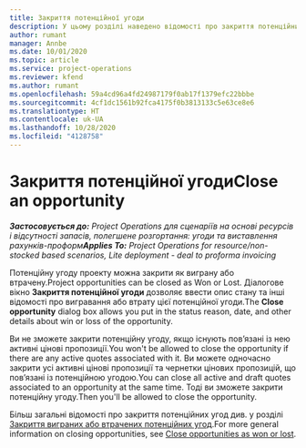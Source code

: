 ```yaml
---
title: Закриття потенційної угоди
description: У цьому розділі наведено відомості про закриття потенційних угод.
author: rumant
manager: Annbe
ms.date: 10/01/2020
ms.topic: article
ms.service: project-operations
ms.reviewer: kfend
ms.author: rumant
ms.openlocfilehash: 59a4cd96a4fd24987179f0ab17f1379efc22bbbe
ms.sourcegitcommit: 4cf1dc1561b92fca4175f0b3813133c5e63ce8e6
ms.translationtype: HT
ms.contentlocale: uk-UA
ms.lasthandoff: 10/28/2020
ms.locfileid: "4128758"
---
```

# <a name="close-an-opportunity"></a><span data-ttu-id="d30eb-103">Закриття потенційної угоди</span><span class="sxs-lookup"><span data-stu-id="d30eb-103">Close an opportunity</span></span>

<span data-ttu-id="d30eb-104">_**Застосовується до:** Project Operations для сценаріїв на основі ресурсів і відсутності запасів, полегшене розгортання: угоди та виставлення рахунків-проформ_</span><span class="sxs-lookup"><span data-stu-id="d30eb-104">_**Applies To:** Project Operations for resource/non-stocked based scenarios, Lite deployment - deal to proforma invoicing_</span></span>

<span data-ttu-id="d30eb-105">Потенційну угоду проекту можна закрити як виграну або втрачену.</span><span class="sxs-lookup"><span data-stu-id="d30eb-105">Project opportunities can be closed as Won or Lost.</span></span> <span data-ttu-id="d30eb-106">Діалогове вікно **Закриття потенційної угоди** дозволяє ввести опис стану та інші відомості про вигравання або втрату цієї потенційної угоди.</span><span class="sxs-lookup"><span data-stu-id="d30eb-106">The **Close opportunity** dialog box allows you put in the status reason, date, and other details about win or loss of the opportunity.</span></span>

<span data-ttu-id="d30eb-107">Ви не зможете закрити потенційну угоду, якщо існують пов’язані із нею активні цінові пропозиції.</span><span class="sxs-lookup"><span data-stu-id="d30eb-107">You won't be allowed to close the opportunity if there are any active quotes associated with it.</span></span> <span data-ttu-id="d30eb-108">Ви можете одночасно закрити усі активні цінові пропозиції та чернетки цінових пропозицій, що пов’язані із потенційною угодою.</span><span class="sxs-lookup"><span data-stu-id="d30eb-108">You can close all active and draft quotes associated to an opportunity at the same time.</span></span> <span data-ttu-id="d30eb-109">Тоді ви зможете закрити потенційну угоду.</span><span class="sxs-lookup"><span data-stu-id="d30eb-109">Then you'll be allowed to close the opportunity.</span></span>

<span data-ttu-id="d30eb-110">Більш загальні відомості про закриття потенційних угод див. у розділі [Закриття виграних або втрачених потенційних угод](https://docs.microsoft.com/dynamics365/sales-enterprise/close-opportunity-won-lost-sales).</span><span class="sxs-lookup"><span data-stu-id="d30eb-110">For more general information on closing opportunities, see [Close opportunities as won or lost](https://docs.microsoft.com/dynamics365/sales-enterprise/close-opportunity-won-lost-sales).</span></span>
